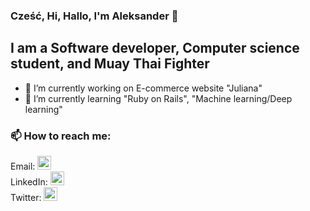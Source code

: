 ### Cześć, Hi, Hallo, I'm Aleksander 👋

## I am a Software developer, Computer science student, and Muay Thai Fighter

- 🔭 I’m currently working on E-commerce website "Juliana"
- 🌱 I’m currently learning "Ruby on Rails", "Machine learning/Deep learning"

### 📫 How to reach me: 
Email: [<img alt="Email" width="22px" src="https://cdn.jsdelivr.net/npm/simple-icons@3.13.0/icons/gmail.svg" />][email]
<br>
LinkedIn: [<img  alt="LinkedIn" width="22px" src="https://cdn.jsdelivr.net/npm/simple-icons@v3/icons/linkedin.svg" />][linkedin]
<br>
Twitter: [<img alt="Twitter" width="22px" src="https://cdn.jsdelivr.net/npm/simple-icons@v3/icons/twitter.svg" />][twitter]
<br>



[email]: mailto:aleksander.salyga@gmail.com
[twitter]: https://twitter.com/aleeeksx
[linkedin]: https://www.linkedin.com/in/aleksander-salyga/